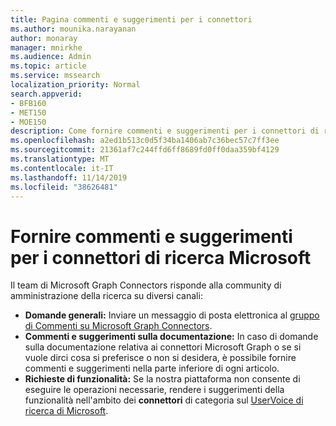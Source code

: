```yaml
---
title: Pagina commenti e suggerimenti per i connettori
ms.author: mounika.narayanan
author: monaray
manager: mnirkhe
ms.audience: Admin
ms.topic: article
ms.service: mssearch
localization_priority: Normal
search.appverid:
- BFB160
- MET150
- MOE150
description: Come fornire commenti e suggerimenti per i connettori di ricerca di Microsoft
ms.openlocfilehash: a2ed1b513c0d5f34ba1406ab7c36bec57c7ff3ee
ms.sourcegitcommit: 21361af7c244ffd6ff8689fd0ff0daa359bf4129
ms.translationtype: MT
ms.contentlocale: it-IT
ms.lasthandoff: 11/14/2019
ms.locfileid: "38626481"
---
```

# <a name="provide-feedback-for-microsoft-search-connectors"></a>Fornire commenti e suggerimenti per i connettori di ricerca Microsoft

Il team di Microsoft Graph Connectors risponde alla community di amministrazione della ricerca su diversi canali:

* **Domande generali:** Inviare un messaggio di posta elettronica al [gruppo di Commenti su Microsoft Graph Connectors](mailto:MicrosoftGraphConnectorsFeedback@service.microsoft.com).
* **Commenti e suggerimenti sulla documentazione:** In caso di domande sulla documentazione relativa ai connettori Microsoft Graph o se si vuole dirci cosa si preferisce o non si desidera, è possibile fornire commenti e suggerimenti nella parte inferiore di ogni articolo. 
* **Richieste di funzionalità:** Se la nostra piattaforma non consente di eseguire le operazioni necessarie, rendere i suggerimenti della funzionalità nell'ambito dei **connettori** di categoria sul <a href="https://office365.uservoice.com/forums/925270-microsoft-search" target="_blank" data-linktype="external">UserVoice di ricerca di Microsoft</a>.

